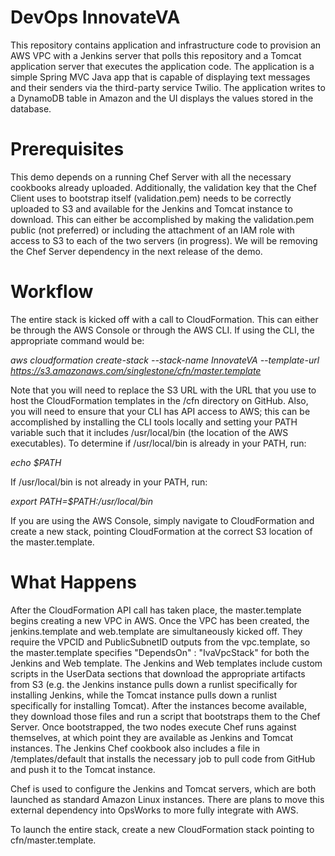DevOps InnovateVA
=================
This repository contains application and infrastructure code to provision an AWS VPC with a Jenkins server that polls this repository and a Tomcat application server that executes the application code.  The application is a simple Spring MVC Java app that is capable of displaying text messages and their senders via the third-party service Twilio.  The application writes to a DynamoDB table in Amazon and the UI displays the values stored in the database.

Prerequisites
=================
This demo depends on a running Chef Server with all the necessary cookbooks already uploaded.  Additionally, the validation key that the Chef Client uses to bootstrap itself (validation.pem) needs to be correctly uploaded to S3 and available for the Jenkins and Tomcat instance to download.  This can either be accomplished by making the validation.pem public (not preferred) or including the attachment of an IAM role with access to S3 to each of the two servers (in progress). We will be removing the Chef Server dependency in the next release of the demo.

Workflow
=================
The entire stack is kicked off with a call to CloudFormation.  This can either be through the AWS Console or through the AWS CLI.  If using the CLI, the appropriate command would be: 

*aws cloudformation create-stack --stack-name InnovateVA --template-url https://s3.amazonaws.com/singlestone/cfn/master.template*

Note that you will need to replace the S3 URL with the URL that you use to host the CloudFormation templates in the /cfn directory on GitHub.  Also, you will need to ensure that your CLI has API access to AWS; this can be accomplished by installing the CLI tools locally and setting your PATH variable such that it includes /usr/local/bin (the location of the AWS executables).  To determine if /usr/local/bin is already in your PATH, run:

*echo $PATH*

If /usr/local/bin is not already in your PATH, run:

*export PATH=$PATH:/usr/local/bin*

If you are using the AWS Console, simply navigate to CloudFormation and create a new stack, pointing CloudFormation at the correct S3 location of the master.template.

What Happens
=================
After the CloudFormation API call has taken place, the master.template begins creating a new VPC in AWS.  Once the VPC has been created, the jenkins.template and web.template are simultaneously kicked off.  They require the VPCID and PublicSubnetID outputs from the vpc.template, so the master.template specifies "DependsOn" : "IvaVpcStack" for both the Jenkins and Web template. The Jenkins and Web templates include custom scripts in the UserData sections that download the appropriate artifacts from S3 (e.g. the Jenkins instance pulls down a runlist specifically for installing Jenkins, while the Tomcat instance pulls down a runlist specifically for installing Tomcat). After the instances become available, they download those files and run a script that bootstraps them to the Chef Server.  Once bootstrapped, the two nodes execute Chef runs against themselves, at which point they are available as Jenkins and Tomcat instances.  The Jenkins Chef cookbook also includes a file in /templates/default that installs the necessary job to pull code from GitHub and push it to the Tomcat instance.  

Chef is used to configure the Jenkins and Tomcat servers, which are both launched as standard Amazon Linux instances.  There are plans to move this external dependency into OpsWorks to more fully integrate with AWS.

To launch the entire stack, create a new CloudFormation stack pointing to cfn/master.template.
